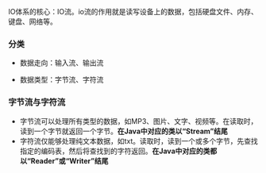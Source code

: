 IO体系的核心：IO流。io流的作用就是读写设备上的数据，包括硬盘文件、内存、键盘、网络等。

### 分类
* 数据走向：输入流、输出流

* 数据类型：字节流、字符流

### 字节流与字符流
* 字节流可以处理所有类型的数据，如MP3、图片、文字、视频等。在读取时，读到一个字节就返回一个字节。**在Java中对应的类以“Stream”结尾**
* 字符流仅能够处理纯文本数据，如txt。读取时，读到一个或多个字节，先查找指定的编码表，然后将查找到的字符返回。**在Java中对应的类都以“Reader”或“Writer”结尾**

